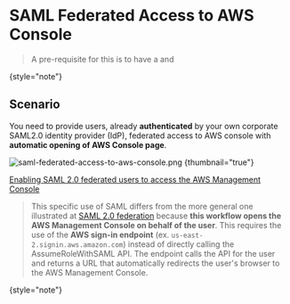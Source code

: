 # SAML Federated Access to AWS Console
> A pre-requisite for this is to have a [](SAML-Identity-Provider-in-IAM.md) and [](IAM-Roles-For-SAML-Federation.md)
> 
{style="note"}

## Scenario
You need to provide users, already **authenticated** by your own corporate SAML2.0 identity provider (IdP), 
federated access to AWS console with **automatic opening of AWS Console page**.

![saml-federated-access-to-aws-console.png](saml-federated-access-to-aws-console.png) {thumbnail="true"}

[Enabling SAML 2.0 federated users to access the AWS Management Console](https://docs.aws.amazon.com/IAM/latest/UserGuide/id_roles_providers_enable-console-saml.html)

> This specific use of SAML differs from the more general one illustrated at
> [SAML 2.0 federation](https://docs.aws.amazon.com/IAM/latest/UserGuide/id_roles_providers_saml.html)
> because **this workflow opens the AWS Management Console on behalf of the user**.
> This requires the use of the **AWS sign-in endpoint**
> (ex. `us-east-2.signin.aws.amazon.com`) instead of directly calling the AssumeRoleWithSAML API.
> The endpoint calls the API for the user and returns a URL that automatically redirects the user's browser to the 
> AWS Management Console.
> 
{style="note"}